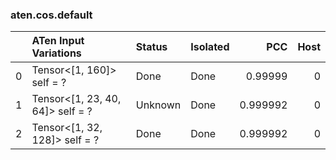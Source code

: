### aten.cos.default
|    | ATen Input Variations            | Status   | Isolated   |      PCC |   Host |
|---:|:---------------------------------|:---------|:-----------|---------:|-------:|
|  0 | Tensor<[1, 160]> self = ?        | Done     | Done       | 0.99999  |      0 |
|  1 | Tensor<[1, 23, 40, 64]> self = ? | Unknown  | Done       | 0.999992 |      0 |
|  2 | Tensor<[1, 32, 128]> self = ?    | Done     | Done       | 0.999992 |      0 |

